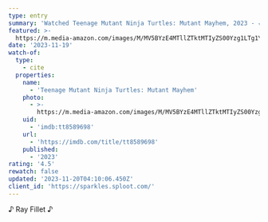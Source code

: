 ```yaml
---
type: entry
summary: 'Watched Teenage Mutant Ninja Turtles: Mutant Mayhem, 2023 - ★★★★½'
featured: >-
  https://m.media-amazon.com/images/M/MV5BYzE4MTllZTktMTIyZS00Yzg1LTg1YzAtMWQwZTZkNjNkODNjXkEyXkFqcGdeQXVyMTUzMTg2ODkz._V1_SX300.jpg
date: '2023-11-19'
watch-of:
  type:
    - cite
  properties:
    name:
      - 'Teenage Mutant Ninja Turtles: Mutant Mayhem'
    photo:
      - >-
        https://m.media-amazon.com/images/M/MV5BYzE4MTllZTktMTIyZS00Yzg1LTg1YzAtMWQwZTZkNjNkODNjXkEyXkFqcGdeQXVyMTUzMTg2ODkz._V1_SX300.jpg
    uid:
      - 'imdb:tt8589698'
    url:
      - 'https://imdb.com/title/tt8589698'
    published:
      - '2023'
rating: '4.5'
rewatch: false
updated: '2023-11-20T04:10:06.450Z'
client_id: 'https://sparkles.sploot.com/'
---
```

♪ Ray Fillet ♪
